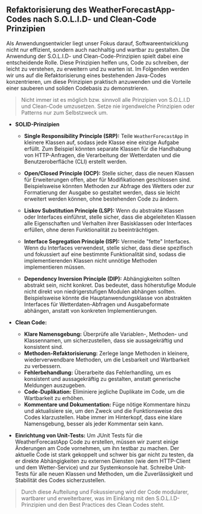 ## Refaktorisierung des WeatherForecastApp-Codes nach S.O.L.I.D- und Clean-Code Prinzipien

Als Anwendungsentwicler liegt unser Fokus darauf, Softwareentwicklung nicht nur effizient, sondern auch nachhaltig und
wartbar zu gestalten. Die Anwendung der S.O.L.I.D- und Clean-Code-Prinzipien spielt dabei eine entscheidende Rolle.
Diese
Prinzipien helfen uns, Code zu schreiben, der leicht zu verstehen, zu erweitern und zu warten ist. Im Folgenden werden
wir uns auf die Refaktorisierung eines bestehenden Java-Codes konzentrieren, um diese Prinzipien praktisch anzuwenden
und die Vorteile einer sauberen und soliden Codebasis zu demonstrieren.

> Nicht immer ist es möglich bzw. sinnvoll alle Prinzipien von S.O.L.I.D und Clean-Code umzusetzen. Setze nie
> irgendwelche Prinzipien oder Patterns nur zum Selbstzweck um.

- **SOLID-Prinzipien**
    - **Single Responsibility Principle (SRP):** Teile `WeatherForecastApp` in kleinere Klassen auf, sodass jede Klasse
      eine einzige Aufgabe erfüllt. Zum Beispiel könnten separate Klassen für die Handhabung von HTTP-Anfragen, die
      Verarbeitung der Wetterdaten und die Benutzeroberfläche (CLI) erstellt werden.

    - **Open/Closed Principle (OCP):** Stelle sicher, dass die neuen Klassen für Erweiterungen offen, aber für
      Modifikationen geschlossen sind. Beispielsweise könnten Methoden zur Abfrage des Wetters oder zur Formatierung der
      Ausgabe so gestaltet werden, dass sie leicht erweitert werden können, ohne bestehenden Code zu ändern.

    - **Liskov Substitution Principle (LSP):** Wenn du abstrakte Klassen oder Interfaces einführst, stelle sicher, dass
      die
      abgeleiteten Klassen alle Eigenschaften und Verhalten ihrer Basisklassen oder Interfaces erfüllen, ohne deren
      Funktionalität zu beeinträchtigen.

    - **Interface Segregation Principle (ISP):** Vermeide "fette" Interfaces. Wenn du Interfaces verwendest, stelle
      sicher,
      dass diese spezifisch und fokussiert auf eine bestimmte Funktionalität sind, sodass die implementierenden Klassen
      nicht unnötige Methoden implementieren müssen.

    - **Dependency Inversion Principle (DIP):** Abhängigkeiten sollten abstrakt sein, nicht konkret. Das bedeutet, dass
      höherstufige Module nicht direkt von niedrigerstufigen Modulen abhängen sollten. Beispielsweise könnte die
      Hauptanwendungsklasse von abstrakten Interfaces für Wetterdaten-Abfragen und Ausgabeformate abhängen, anstatt von
      konkreten Implementierungen.

- **Clean Code:**
    - **Klare Namensgebung:** Überprüfe alle Variablen-, Methoden- und Klassennamen, um sicherzustellen, dass sie
      aussagekräftig und konsistent sind.
    - **Methoden-Refaktorisierung:** Zerlege lange Methoden in kleinere, wiederverwendbare Methoden, um die Lesbarkeit
      und Wartbarkeit zu verbessern.
    - **Fehlerbehandlung:** Überarbeite das Fehlerhandling, um es konsistent und aussagekräftig zu gestalten, anstatt
      generische Meldungen auszugeben.
    - **Code-Duplikation:** Eliminiere jegliche Duplikate im Code, um die Wartbarkeit zu erhöhen.
    - **Kommentare und Dokumentation:** Füge nötige Kommentare hinzu und aktualisiere sie, um den Zweck und die
      Funktionsweise des Codes klarzustellen. Habe immer im Hinterkopf, dass eine klare Namensgebung, besser als jeder
      Kommentar sein kann.

- **Einrichtung von Unit-Tests:** Um JUnit Tests für die WeatherForecastApp Code zu erstellen, müssen wir
  zuerst einige Änderungen am Code vornehmen, um ihn testbar zu machen. Der aktuelle Code ist stark gekoppelt und schwer
  bis gar nicht zu testen, da er direkte Abhängigkeiten zu externen Diensten (wie dem HTTP-Client und dem
  Wetter-Service) und zur Systemkonsole hat. Schreibe Unit-Tests für alle neuen Klassen und Methoden, um die
  Zuverlässigkeit und Stabilität des Codes sicherzustellen.

> Durch diese Aufteilung und Fokussierung wird der Code modularer, wartbarer und erweiterbarer, was im Einklang mit den
> S.O.L.I.D-Prinzipien und den Best Practices des Clean Codes steht.
